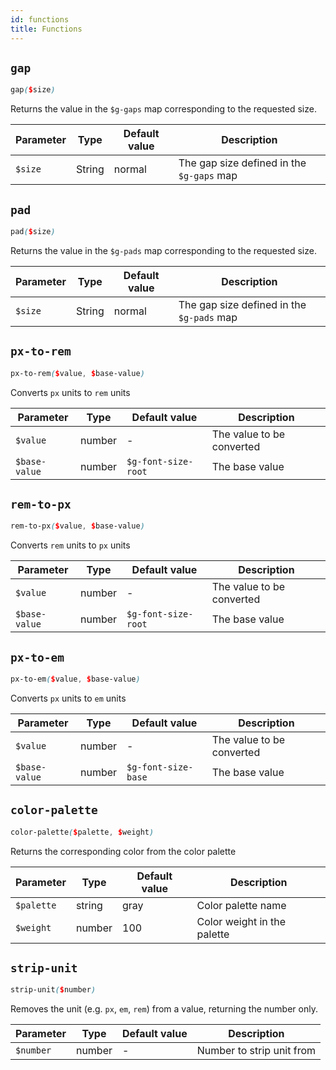 ```yaml
---
id: functions
title: Functions
---
```


## `gap`

```scss
gap($size)
```

Returns the value in the `$g-gaps` map corresponding to the requested size.

| Parameter | Type   | Default value | Description                               |
| --------- | ------ | ------------- | ----------------------------------------- |
| `$size`   | String | normal        | The gap size defined in the `$g-gaps` map |

## `pad`

```scss
pad($size)
```

Returns the value in the `$g-pads` map corresponding to the requested size.

| Parameter | Type   | Default value | Description                               |
| --------- | ------ | ------------- | ----------------------------------------- |
| `$size`   | String | normal        | The gap size defined in the `$g-pads` map |

## `px-to-rem`

```scss
px-to-rem($value, $base-value)
```

Converts `px` units to `rem` units

| Parameter     | Type   | Default value       | Description               |
| ------------- | ------ | ------------------- | ------------------------- |
| `$value`      | number | -                   | The value to be converted |
| `$base-value` | number | `$g-font-size-root` | The base value            |

## `rem-to-px`

```scss
rem-to-px($value, $base-value)
```

Converts `rem` units to `px` units

| Parameter     | Type   | Default value       | Description               |
| ------------- | ------ | ------------------- | ------------------------- |
| `$value`      | number | -                   | The value to be converted |
| `$base-value` | number | `$g-font-size-root` | The base value            |

## `px-to-em`

```scss
px-to-em($value, $base-value)
```

Converts `px` units to `em` units

| Parameter     | Type   | Default value       | Description               |
| ------------- | ------ | ------------------- | ------------------------- |
| `$value`      | number | -                   | The value to be converted |
| `$base-value` | number | `$g-font-size-base` | The base value            |

## `color-palette`

```scss
color-palette($palette, $weight)
```

Returns the corresponding color from the color palette

| Parameter  | Type   | Default value | Description                 |
| ---------- | ------ | ------------- | --------------------------- |
| `$palette` | string | gray          | Color palette name          |
| `$weight`  | number | 100           | Color weight in the palette |

## `strip-unit`

```scss
strip-unit($number)
```

Removes the unit (e.g. `px`, `em`, `rem`) from a value, returning the number only.

| Parameter | Type   | Default value | Description               |
| --------- | ------ | ------------- | ------------------------- |
| `$number` | number | -             | Number to strip unit from |

